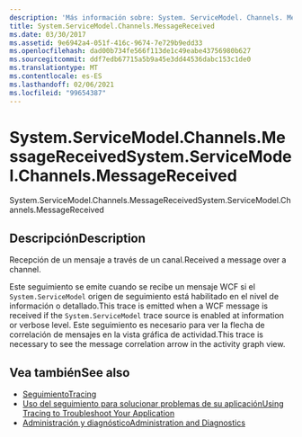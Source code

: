 ```yaml
---
description: 'Más información sobre: System. ServiceModel. Channels. MessageReceived'
title: System.ServiceModel.Channels.MessageReceived
ms.date: 03/30/2017
ms.assetid: 9e6942a4-051f-416c-9674-7e729b9edd33
ms.openlocfilehash: dad00b734fe566f113de1c49eabe43756980b627
ms.sourcegitcommit: ddf7edb67715a5b9a45e3dd44536dabc153c1de0
ms.translationtype: MT
ms.contentlocale: es-ES
ms.lasthandoff: 02/06/2021
ms.locfileid: "99654387"
---
```

# <a name="systemservicemodelchannelsmessagereceived"></a><span data-ttu-id="17ede-103">System.ServiceModel.Channels.MessageReceived</span><span class="sxs-lookup"><span data-stu-id="17ede-103">System.ServiceModel.Channels.MessageReceived</span></span>

<span data-ttu-id="17ede-104">System.ServiceModel.Channels.MessageReceived</span><span class="sxs-lookup"><span data-stu-id="17ede-104">System.ServiceModel.Channels.MessageReceived</span></span>  
  
## <a name="description"></a><span data-ttu-id="17ede-105">Descripción</span><span class="sxs-lookup"><span data-stu-id="17ede-105">Description</span></span>  

 <span data-ttu-id="17ede-106">Recepción de un mensaje a través de un canal.</span><span class="sxs-lookup"><span data-stu-id="17ede-106">Received a message over a channel.</span></span>  
  
 <span data-ttu-id="17ede-107">Este seguimiento se emite cuando se recibe un mensaje WCF si el `System.ServiceModel` origen de seguimiento está habilitado en el nivel de información o detallado.</span><span class="sxs-lookup"><span data-stu-id="17ede-107">This trace is emitted when a WCF message is received if the `System.ServiceModel` trace source is enabled at information or verbose level.</span></span> <span data-ttu-id="17ede-108">Este seguimiento es necesario para ver la flecha de correlación de mensajes en la vista gráfica de actividad.</span><span class="sxs-lookup"><span data-stu-id="17ede-108">This trace is necessary to see the message correlation arrow in the activity graph view.</span></span>  
  
## <a name="see-also"></a><span data-ttu-id="17ede-109">Vea también</span><span class="sxs-lookup"><span data-stu-id="17ede-109">See also</span></span>

- [<span data-ttu-id="17ede-110">Seguimiento</span><span class="sxs-lookup"><span data-stu-id="17ede-110">Tracing</span></span>](index.md)
- [<span data-ttu-id="17ede-111">Uso del seguimiento para solucionar problemas de su aplicación</span><span class="sxs-lookup"><span data-stu-id="17ede-111">Using Tracing to Troubleshoot Your Application</span></span>](using-tracing-to-troubleshoot-your-application.md)
- [<span data-ttu-id="17ede-112">Administración y diagnóstico</span><span class="sxs-lookup"><span data-stu-id="17ede-112">Administration and Diagnostics</span></span>](../index.md)

